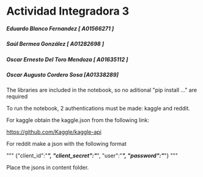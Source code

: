 # Actividad Integradora 3
##### Eduardo Blanco Fernandez [ A01566271 ]
##### Saúl Bermea González [ A01282698 ]
##### Oscar Ernesto Del Toro Mendoza [ A01635112 ]
##### Oscar Augusto Cordero Sosa [A01338289]


The libraries are included in the notebook, so no aditional "pip install ..." are required


To run the notebook, 2 authentications must be made: kaggle and reddit. 

For kaggle obtain the kaggle.json from the following link:

https://github.com/Kaggle/kaggle-api

For reddit make a json with the following format

"""
{"client_id":"*****",
"client_secret":"*****",
"user":"*****",
"password":"*****"}
"""

Place the jsons in content folder.
